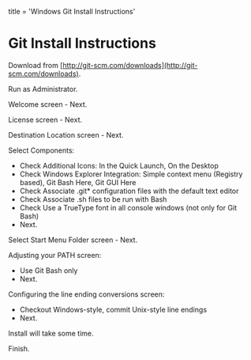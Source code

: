 title = 'Windows Git Install Instructions'

# Git Install Instructions

Download from [http://git-scm.com/downloads](http://git-scm.com/downloads).

Run as Administrator.

Welcome screen - Next.

License screen - Next.

Destination Location screen - Next.

Select Components:
- Check Additional Icons: In the Quick Launch, On the Desktop
- Check Windows Explorer Integration: Simple context menu (Registry based), Git Bash Here, Git GUI Here
- Check Associate .git* configuration files with the default text editor
- Check Associate .sh files to be run with Bash
- Check Use a TrueType font in all console windows (not only for Git Bash)
- Next.

Select Start Menu Folder screen - Next.

Adjusting your PATH screen:
- Use Git Bash only
- Next.

Configuring the line ending conversions screen:
- Checkout Windows-style, commit Unix-style line endings
- Next.

Install will take some time.

Finish.
